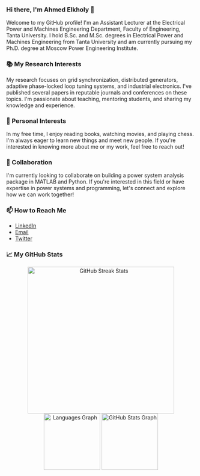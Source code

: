 ### Hi there, I'm Ahmed Elkholy 👋

Welcome to my GitHub profile! I'm an Assistant Lecturer at the Electrical Power and Machines Engineering Department, Faculty of Engineering, Tanta University. I hold B.Sc. and M.Sc. degrees in Electrical Power and Machines Engineering from Tanta University and am currently pursuing my Ph.D. degree at Moscow Power Engineering Institute.

### 📚 My Research Interests
My research focuses on grid synchronization, distributed generators, adaptive phase-locked loop tuning systems, and industrial electronics. I've published several papers in reputable journals and conferences on these topics. I'm passionate about teaching, mentoring students, and sharing my knowledge and experience.

### 🌟 Personal Interests
In my free time, I enjoy reading books, watching movies, and playing chess. I'm always eager to learn new things and meet new people. If you're interested in knowing more about me or my work, feel free to reach out!

### 👯 Collaboration
I'm currently looking to collaborate on building a power system analysis package in MATLAB and Python. If you're interested in this field or have expertise in power systems and programming, let's connect and explore how we can work together!

### 📫 How to Reach Me
- [LinkedIn](https://www.linkedin.com/in/ahmelkholy/)
- [Email](mailto:ahmelkholy@example.com)
- [Twitter](https://twitter.com/ahmelkholy)

### 📈 My GitHub Stats

<div align="center">
  <img width="390" src="https://streak-stats.demolab.com/?user=ahmelkholy&count_private=true&theme=transparent&border_radius=10" alt="GitHub Streak Stats"/>
  <img src="https://github-readme-stats.vercel.app/api/top-langs?username=ahmelkholy&locale=en&hide_title=false&layout=compact&card_width=320&langs_count=5&theme=transparent&hide_border=false&order=2&custom_title=Languages" height="150" alt="Languages Graph"/>
  <img src="https://github-readme-stats.vercel.app/api?username=ahmelkholy&hide_title=false&hide=contribs,issues&hide_rank=false&show_icons=true&include_all_commits=true&count_private=true&disable_animations=false&theme=transparent&locale=en&hide_border=false&order=1&custom_title=GitHub Stats" height="150" alt="GitHub Stats Graph"/>
</div>
